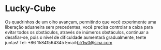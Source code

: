 # Lucky-Cube
Os quadrinhos de um olho avançam, permitindo que você experimente uma liberação aduaneira sem precedentes, você precisa controlar a caixa para evitar todos os obstáculos, através de inúmeros obstáculos, continuar a desafiar-se, pois o nível de dificuldade aumentará gradualmente, tente juntas!
Tel: +86 15841564345
Email:blr1w0@sina.com

